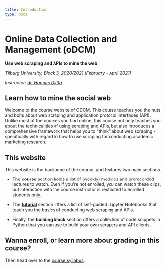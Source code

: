 ```yaml
---
title: Introduction
type: docs
---
```


# Online Data Collection and Management (oDCM)

**Use web scraping and APIs to mine the web**

<!--, and database management-->

_Tilburg University, Block 3, 2020/2021 (February - April 2021)_

_Instructor: [dr. Hannes Datta](https://hannesdatta.com)_


## Learn how to mine the social web

Welcome to the course website of ODCM. This course teaches you the nuts and bolts about web scraping and application protocol interfaces (API). Unlike most of the courses you find online, this course not only teaches you about the technicalities of using scraping and APIs, but also introduces a comprehensive framework that helps you to "think" about web scraping - specifically with regard to how to use scraping for conducting academic marketing research.

## This website

This website is the backbone of the course, and features two main sections.

- The __course__ section holds a list of (weekly) [modules](docs/course/modules) and prerecorded lectures to watch. Even if you're not enrolled, you can watch these clips, but interaction with the course instructor is restricted to enrolled students only.

- The [__tutorial__](docs/tutorials) section offers a list of self-guided Jupyter Notebooks that teach you the *basics* of conducting web scraping and APIs.

- Finally, the __building block__ section offers a collection of code snippets in Python that you can use to build your own scrapers and API clients.

## Wanna enroll, or learn more about grading in this course?

Then head over to the [course syllabus](docs/course/syllabus).

<!--
## Glossary search

Already know what you're looking for? Search the __Glossary__ here.



Comments Roy:
- voorkennis eigenlijk verplicht

QUESTIONS SUSAN:
- dprep eerst laten lopen, dan pas web scraping
- niveau toetsen met python; entry exam ("encore")
- voorgangstoets

- duidelijk maken dat het geen peer review is!


- no need to prep each and every "deep" level

SESSIONS
++++++++

1) open session + #1 website exploration

2) website pitches from teams + advice on what could be interesting research settings/questions, or how data could be linked to other sources

-- SELF STUDY: prototype scraping

3) #2 Prototype: proof of concept laten zien
+ LECTURE: deployment

-- SCRAPER #3 deployment, databases [...]

4) Feedback

5) SESSION: #4 Data sharing, documentation

6) Poster session w/ powerpoint/ "verhaal" maken

-->
